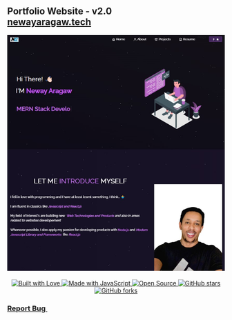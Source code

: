 <h2 className="text-center">
  Portfolio Website - v2.0<br />
  <a href="https://newayaragaw.vercel.app/" target="_blank" rel="noopener noreferrer">newayaragaw.tech</a>
</h2>
<div className="d-flex justify-content-center">
  <img src="./Images/readme-img.jpg" alt="Demo" />
</div>

<br />

<center>
  <a href="https://forthebadge.com/images/badges/built-with-love.svg" target="_blank" rel="noopener noreferrer">
    <img src="https://forthebadge.com/images/badges/built-with-love.svg" alt="Built with Love" />
  </a>
  <a href="https://forthebadge.com/images/badges/made-with-javascript.svg" target="_blank" rel="noopener noreferrer">
    <img src="https://forthebadge.com/images/badges/made-with-javascript.svg" alt="Made with JavaScript" />
  </a>
  <a href="https://forthebadge.com/images/badges/open-source.svg" target="_blank" rel="noopener noreferrer">
    <img src="https://forthebadge.com/images/badges/open-source.svg" alt="Open Source" />
  </a>
  <a href="https://img.shields.io/github/stars/neway-aragaw/portfolio-react?color=red&logo=github&style=for-the-badge" target="_blank" rel="noopener noreferrer">
    <img src="https://img.shields.io/github/stars/neway-aragaw/portfolio-react?color=red&logo=github&style=for-thebadge" alt="GitHub stars" />
  </a>
  <a href="https://img.shields.io/github/forks/neway-aragaw/portfolio-react?color=red&logo=github&style=for-thebadge" target="_blank" rel="noopener noreferrer">
    <img src="https://img.shields.io/github/forks/neway-aragaw/portfolio-react?color=red&logo=github&style=for-thebadge" alt="GitHub forks" />
  </a>
</center>

<h3 className="text-center">
  <a href="https://github.com/neway-aragaw/Portfolio/issues" target="_blank" rel="noopener noreferrer">
    <i className="fas fa-bug"></i> Report Bug
  </a>
  &nbsp; &nbsp;
  <a href="https://github.com/neway-aragaw/Portfolio/issues" target="_blank" rel="
